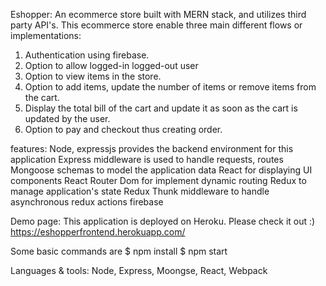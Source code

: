 
Eshopper: An ecommerce store built with MERN stack, and utilizes third party API's. This ecommerce store enable three main different flows or implementations:
  1) Authentication using firebase.
  2) Option to allow logged-in logged-out user
  2) Option to view items in the store.
  3) Option to add items, update the number of items or remove items from the cart.
  4) Display the total bill of the cart and update it as soon as the cart is updated by the user.
  5) Option to pay and checkout thus creating order.

features:
Node, expressjs provides the backend environment for this application
Express middleware is used to handle requests, routes
Mongoose schemas to model the application data
React for displaying UI components
React Router Dom for implement dynamic routing
Redux to manage application's state
Redux Thunk middleware to handle asynchronous redux actions
firebase  

Demo page:
This application is deployed on Heroku. Please check it out :) 
https://eshopperfrontend.herokuapp.com/

Some basic commands are
$ npm install
$ npm start

Languages & tools:
Node, Express, Moongse, React, Webpack

